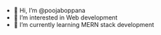 - 👋 Hi, I’m @poojaboppana
- 👀 I’m interested in Web development
- 🌱 I’m currently learning MERN stack development
  

<!---
poojaboppana/poojaboppana is a ✨ special ✨ repository because its `README.md` (this file) appears on your GitHub profile.
You can click the Preview link to take a look at your changes.
--->

